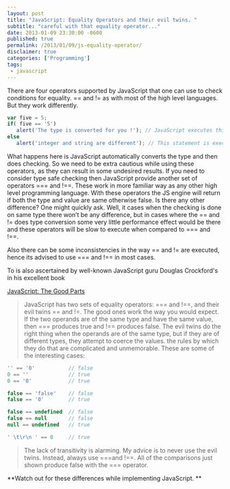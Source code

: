 ```yaml
---
layout: post
title: "JavaScript: Equality Operators and their evil twins. "
subtitle: "careful with that equality operator..."
date: 2013-01-09 23:30:00 -0600
published: true
permalink: /2013/01/09/js-equality-operator/
disclaimer: true
categories: ['Programming']
tags:
 - javascript
---
```


There are four operators supported by JavaScript that one can use to check conditions for equality.  == and != as with most of the high level languages. But they work differently.

```javascript
var five = 5;
if( five == '5')
   alert('The type is converted for you !'); // JavaScript executes this one !!!
else
   alert('integer and string are different'); // This statement is executed in most of the typed high level languages.
```

What happens here is JavaScript automatically converts the type and then does checking. So we need to be extra cautious while using these operators, as they can result in some undesired results.
If you need to consider type safe checking then JavaScript provide another set of operators === and !==. These work in more familiar way as any other high level programming language. With these operators the JS engine will return if both the type and value are same otherwise false.
Is there any other difference? One might quickly ask. Well, it cases when the checking is done on same type there won’t be any difference, but in cases where the == and != does type conversion some very little performance effect would be there and these operators will be slow to execute when compared to === and !==.

Also there can be some inconsistencies in the way == and != are executed, hence its advised to use === and !== in most cases.

To is also ascertained by well-known JavaScript guru Douglas Crockford's in his excellent book

[JavaScript: The Good Parts](http://www.amazon.com/gp/product/0596517742/ref=as_li_tl?ie=UTF8&camp=1789&creative=9325&creativeASIN=0596517742&linkCode=as2&tag=seshusviews-20&linkId=4KM4Y2YUBRM2QM6Q)

> JavaScript has two sets of equality operators: === and !==, and their evil twins == and !=. The good ones work the way you would expect. If the two operands are of the same type and have the same value, then === produces true and !== produces false. The evil twins do the right thing when the operands are of the same type, but if they are of different types, they attempt to coerce the values. the rules by which they do that are complicated and unmemorable. These are some of the interesting cases:

```javascript
'' == '0'           // false
0 == ''             // true
0 == '0'            // true

false == 'false'    // false
false == '0'        // true

false == undefined  // false
false == null       // false
null == undefined   // true

' \t\r\n ' == 0     // true
```
>The lack of transitivity is alarming. My advice is to never use the evil twins. Instead, always use ===and !==. All of the comparisons just shown produce false with the === operator.


**Watch out for these differences while implementing JavaScript. **

